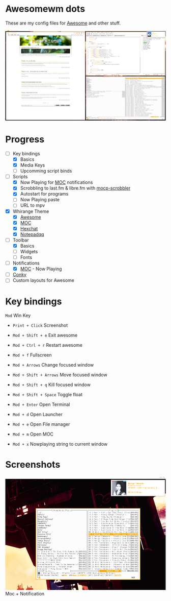 # Awesomewm dots
These are my config files for [Awesome](https://awesomewm.org/) and other stuff.

![alt tag](https://raw.githubusercontent.com/Mindii/Whirange-AwesomeWM/master/images/1535629485_screen.png)

# Progress
- [ ] Key bindings
    - [x] Basics
    - [x] Media Keys
    - [ ] Upcomming script binds
- [ ] Scripts
    - [x] Now Playing for [MOC](http://moc.daper.net/) notifications
    - [x] Scrobbling to last.fm & libre.fm with [mocp-scrobbler](https://aur.archlinux.org/packages/mocp-scrobbler/)
    - [x] Autostart for programs
    - [ ] Now Playing paste
    - [ ] URL to mpv
- [x] Whirange Theme
    - [x] [Awesome](https://awesomewm.org/)
    - [x] [MOC](http://moc.daper.net/)
    - [x] [Hexchat](https://hexchat.github.io/)
    - [x] [Notepadqq](https://notepadqq.com)
- [ ] Toolbar
  - [x] Basics 
  - [ ] Widgets
  - [ ] Fonts
- [ ] Notifications
  - [x] [MOC](http://moc.daper.net/) - Now Playing
- [ ] [Conky](https://github.com/brndnmtthws/conky)
- [ ] Custom layouts for Awesome

# Key bindings
`Mod` Win Key

- `Print + Click` Screenshot
- `Mod + Shift + e` Exit awesome
- `Mod + Ctrl + r` Restart awesome
- `Mod + f` Fullscreen
- `Mod + Arrows` Change focused window
- `Mod + Shift + Arrows` Move focused window
- `Mod + Shift + q` Kill focused window
- `Mod + Shift + Space` Toggle float

- `Mod + Enter` Open Terminal
- `Mod + d` Open Launcher
- `Mod + e` Open File manager
- `Mod + m` Open MOC
- `Mod + x` Nowplaying string to current window

# Screenshots
![alt tag](https://raw.githubusercontent.com/Mindii/Whirange-AwesomeWM/master/images/1535628857_screen.png)
Moc + Notification

